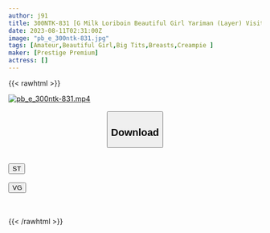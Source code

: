 ```yaml
---
author: j91
title: 300NTK-831 [G Milk Loriboin Beautiful Girl Yariman (Layer) Visit! ! ] [Extreme Cos Sex Of Erotic Milk Legal L**i Milk Layer! ! 3 Battles Recorded! ! ] [Devil’s Spearman Little Monster Attack Of Approval Desire And Ascension Desire! ! ] Erotic Whip Boyne’s Cos Favorite JD And Continuous Squeezing Sex! ! Gachido Nasty Growing G Milk Boyne’s Transcendence Echiechi Tech! ! The Motto Is Sex That Makes You Fascinate And Enjoy Sex.
date: 2023-08-11T02:31:00Z
image: "pb_e_300ntk-831.jpg"
tags: [Amateur,Beautiful Girl,Big Tits,Breasts,Creampie ]
maker: [Prestige Premium]
actress: []
---
```



{{< rawhtml >}}

<div class="video" data-videoid="v9xPP82VezUba1">
    <a href="javascript:;">
        <img src="https://my.j91.asia/posts/pb_e_300ntk-831/pb_e_300ntk-831.jpg" width="WIDTH" height="HEIGHT" alt="pb_e_300ntk-831.mp4" loading="lazy">
    </a>
</div>

<script type="text/javascript" src="https://j91.asia/asset/on-demand-st.js"></script>

<br>
  <link rel="stylesheet" href="https://j91.asia/asset/bs5.css">
  
  <center>
  <button class="btn btn-primary" type="button" data-bs-toggle="collapse" data-bs-target=".multi-collapse" aria-expanded="false" aria-controls="multiCollapseExample1 multiCollapseExample2"><h2>Download</h2></button></center>
</p>
<div class="row">
  <div class="col">
    <div class="collapse multi-collapse" id="multiCollapseExample1">
      <div class="card card-body">
	      	      <br>
<div class="buttons">  
<a href="https://streamtape.to/v/v9xPP82VezUba1"><button class="btn-hover color-3"><i class="fa fa-download"></i> ST</button></a></div>
    </div>
  </div>
</div>
  <div class="col">
    <div class="collapse multi-collapse" id="multiCollapseExample2">
      <div class="card card-body">
	      <br>
<div class="buttons">
    <a href="https://vgembed.com/v/JzkPxzXeDLObydB"><button class="btn-hover color-9"><i class="fa fa-download"></i> VG</button></a></div>
<br><br>
      </div>
    </div>
  </div>
</div>

{{< /rawhtml >}}